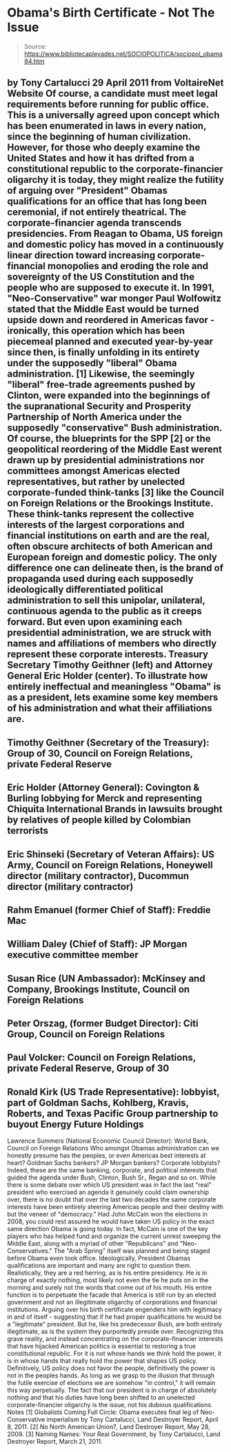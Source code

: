 # Obama's Birth Certificate - Not The Issue

> Source: https://www.bibliotecapleyades.net/SOCIOPOLITICA/sociopol_obama84.htm

by Tony Cartalucci
29 April 2011
from
VoltaireNet Website
Of course, a candidate must meet legal requirements before running for
public office.
This is a universally agreed upon concept which has been
enumerated in laws in every nation, since the beginning of human
civilization.
However, for those who deeply examine the United States and
how it has drifted from a constitutional republic to the corporate-financier
oligarchy it is today, they might realize the futility of arguing over
"President" Obamas qualifications for an office that has long been
ceremonial, if not entirely theatrical.
The
corporate-financier agenda transcends presidencies.
From Reagan to
Obama, US foreign and domestic policy has moved in a continuously linear
direction toward increasing corporate-financial monopolies and eroding the
role and sovereignty of the US Constitution and the people who are supposed
to execute it.
In 1991, "Neo-Conservative" war monger
Paul Wolfowitz stated
that
the Middle East would be turned upside down and reordered in Americas
favor - ironically, this operation which has been piecemeal planned and
executed year-by-year since then, is finally unfolding in its entirety under
the supposedly "liberal" Obama administration. [1]
Likewise, the seemingly "liberal" free-trade agreements pushed by Clinton,
were expanded into the beginnings of the supranational
Security and
Prosperity Partnership of North America under the supposedly "conservative"
Bush administration.
Of course, the blueprints for the SPP [2] or the
geopolitical reordering of the Middle East werent drawn up by presidential
administrations nor committees amongst Americas elected representatives,
but rather by unelected corporate-funded think-tanks [3] like the
Council on
Foreign Relations or the
Brookings Institute.
These think-tanks represent
the collective interests of the largest corporations and financial
institutions on earth and are the real, often obscure architects of both
American and European foreign and domestic policy.
The only difference one can delineate then, is the brand of propaganda used
during each supposedly ideologically differentiated political administration
to sell this unipolar, unilateral, continuous agenda to the public as it
creeps forward.
But even upon examining each presidential administration, we
are struck with names and affiliations of members who directly represent
these corporate interests.
Treasury Secretary Timothy Geithner (left)
and Attorney General Eric Holder
(center).
To illustrate how entirely ineffectual and meaningless "Obama" is as a
president, lets examine some key members of his administration and what
their affiliations are.
-
Timothy Geithner (Secretary of the Treasury):
Group of 30,
Council on
Foreign Relations, private
Federal Reserve
-
Eric Holder (Attorney General): Covington & Burling lobbying for Merck and
representing Chiquita International Brands in lawsuits brought by relatives
of people killed by Colombian terrorists
-
Eric Shinseki (Secretary of Veteran
Affairs): US Army, Council on Foreign Relations, Honeywell director
(military contractor), Ducommun director (military contractor)
-
Rahm Emanuel (former Chief of Staff): Freddie Mac
-
William Daley (Chief of Staff): JP Morgan executive committee member
-
Susan Rice (UN Ambassador): McKinsey and Company, Brookings Institute,
Council on Foreign Relations
-
Peter Orszag, (former Budget Director): Citi Group, Council on Foreign
Relations
-
Paul Volcker: Council on Foreign Relations, private Federal Reserve, Group
of 30
-
Ronald Kirk (US Trade Representative):
lobbyist, part of Goldman Sachs, Kohlberg, Kravis, Roberts, and
Texas Pacific Group partnership to buyout Energy Future Holdings
-
Lawrence Summers (National Economic Council Director): World Bank, Council
on Foreign Relations
Who amongst Obamas administration can we honestly presume has the peoples,
or even Americas best interests at heart? Goldman Sachs bankers? JP Morgan
bankers? Corporate lobbyists?
Indeed, these are the same banking, corporate,
and political interests that guided the agenda under Bush, Clinton, Bush
Sr., Regan and so on.
While there is some debate over which US president was
in fact the last "real" president who exercised an agenda it genuinely could
claim ownership over, there is no doubt that over the last two decades the
same corporate interests have been entirely steering Americas people and
their destiny with but the veneer of "democracy."
Had John McCain won the elections in 2008, you could rest assured he would
have taken US policy in the exact same direction Obama is going today.
In
fact, McCain is one of the key players who has helped fund and organize the
current unrest sweeping the Middle East, along with a myriad of other
"Republicans" and "Neo-Conservatives." The "Arab Spring" itself was planned
and being staged before Obama even took office.
Ideologically, President Obamas qualifications are important and many are
right to question them.
Realistically, they are a
red herring, as is his
entire presidency. He is in charge of exactly nothing, most likely not even
the tie he puts on in the morning and surely not the words that come out of
his mouth. His entire function is to perpetuate the facade that America is
still run by an elected government and not an illegitimate oligarchy of
corporations and financial institutions.
Arguing over
his birth certificate
engenders him with legitimacy in and of itself - suggesting that if he had
proper qualifications he would be a "legitimate" president. But he, like his
predecessor Bush, are both entirely illegitimate, as is the system they
purportedly preside over.
Recognizing this grave reality, and instead concentrating on the
corporate-financier interests that have hijacked American politics is
essential to restoring a true constitutional republic.
For it is not whose
hands we think hold the power, it is in whose hands that really hold the
power that shapes US policy. Definitively, US policy does not favor the
people, definitively the power is not in the peoples hands. As long as we
grasp to the illusion that through the futile exercise of elections we are
somehow "in control," it will remain this way perpetually.
The fact that our
president is in charge of absolutely nothing and that his duties have long
been shifted to an unelected corporate-financier oligarchy is the issue, not
his dubious qualifications.
Notes
[1]
Globalists Coming Full Circle: Obama executes final leg of
Neo-Conservative imperialism by Tony Cartalucci, Land Destroyer Report,
April 8, 2011.
[2]
No North American Union?, Land Destroyer Report, May 28, 2009.
[3]
Naming Names: Your Real Government, by Tony Cartalucci, Land Destroyer
Report, March 21, 2011.
